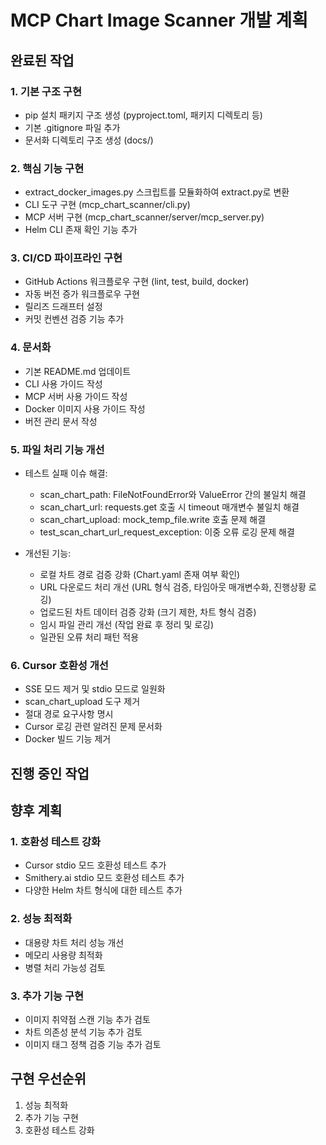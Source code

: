 # MCP Chart Image Scanner 개발 계획

## 완료된 작업

### 1. 기본 구조 구현
- pip 설치 패키지 구조 생성 (pyproject.toml, 패키지 디렉토리 등)
- 기본 .gitignore 파일 추가
- 문서화 디렉토리 구조 생성 (docs/)

### 2. 핵심 기능 구현
- extract_docker_images.py 스크립트를 모듈화하여 extract.py로 변환
- CLI 도구 구현 (mcp_chart_scanner/cli.py)
- MCP 서버 구현 (mcp_chart_scanner/server/mcp_server.py)
- Helm CLI 존재 확인 기능 추가

### 3. CI/CD 파이프라인 구현
- GitHub Actions 워크플로우 구현 (lint, test, build, docker)
- 자동 버전 증가 워크플로우 구현
- 릴리즈 드래프터 설정
- 커밋 컨벤션 검증 기능 추가

### 4. 문서화
- 기본 README.md 업데이트
- CLI 사용 가이드 작성
- MCP 서버 사용 가이드 작성
- Docker 이미지 사용 가이드 작성
- 버전 관리 문서 작성

### 5. 파일 처리 기능 개선
- 테스트 실패 이슈 해결:
  - scan_chart_path: FileNotFoundError와 ValueError 간의 불일치 해결
  - scan_chart_url: requests.get 호출 시 timeout 매개변수 불일치 해결
  - scan_chart_upload: mock_temp_file.write 호출 문제 해결
  - test_scan_chart_url_request_exception: 이중 오류 로깅 문제 해결

- 개선된 기능:
  - 로컬 차트 경로 검증 강화 (Chart.yaml 존재 여부 확인)
  - URL 다운로드 처리 개선 (URL 형식 검증, 타임아웃 매개변수화, 진행상황 로깅)
  - 업로드된 차트 데이터 검증 강화 (크기 제한, 차트 형식 검증)
  - 임시 파일 관리 개선 (작업 완료 후 정리 및 로깅)
  - 일관된 오류 처리 패턴 적용

### 6. Cursor 호환성 개선
- SSE 모드 제거 및 stdio 모드로 일원화
- scan_chart_upload 도구 제거
- 절대 경로 요구사항 명시
- Cursor 로깅 관련 알려진 문제 문서화
- Docker 빌드 기능 제거

## 진행 중인 작업



## 향후 계획

### 1. 호환성 테스트 강화
- Cursor stdio 모드 호환성 테스트 추가
- Smithery.ai stdio 모드 호환성 테스트 추가
- 다양한 Helm 차트 형식에 대한 테스트 추가

### 2. 성능 최적화
- 대용량 차트 처리 성능 개선
- 메모리 사용량 최적화
- 병렬 처리 가능성 검토

### 3. 추가 기능 구현
- 이미지 취약점 스캔 기능 추가 검토
- 차트 의존성 분석 기능 추가 검토
- 이미지 태그 정책 검증 기능 추가 검토

## 구현 우선순위

1. 성능 최적화
2. 추가 기능 구현
3. 호환성 테스트 강화
